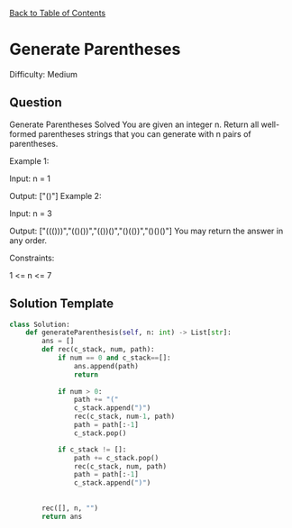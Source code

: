 [Back to Table of Contents](../../README.md)

# Generate Parentheses
Difficulty: Medium

## Question
Generate Parentheses
Solved 
You are given an integer n. Return all well-formed parentheses strings that you can generate with n pairs of parentheses.

Example 1:

Input: n = 1

Output: ["()"]
Example 2:

Input: n = 3

Output: ["((()))","(()())","(())()","()(())","()()()"]
You may return the answer in any order.

Constraints:

1 <= n <= 7

## Solution Template
```python
class Solution:
    def generateParenthesis(self, n: int) -> List[str]:
        ans = []
        def rec(c_stack, num, path):
            if num == 0 and c_stack==[]:
                ans.append(path)
                return
            
            if num > 0:
                path += "("
                c_stack.append(")")
                rec(c_stack, num-1, path)
                path = path[:-1]
                c_stack.pop()

            if c_stack != []:
                path += c_stack.pop()
                rec(c_stack, num, path)
                path = path[:-1]
                c_stack.append(")")
            
        
        rec([], n, "")
        return ans
```
